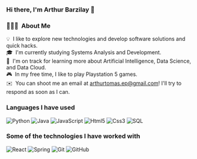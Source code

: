 ### Hi there, I'm Arthur Barzilay 👋

### 👨🏻‍💻 &nbsp;About Me

💡 &nbsp;I like to explore new technologies and develop software solutions and quick hacks.\
🎓 &nbsp;I'm currently studying Systems Analysis and Development.\
🌱 &nbsp;I'm on track for learning more about Artificial Intelligence, Data Science, and Data Cloud.\
🎮 &nbsp;In my free time, I like to play Playstation 5 games.\
✉️ &nbsp;You can shoot me an email at arthurtomas.ep@gmail.com! I'll try to respond as soon as I can.


### Languages I have used

![Python](https://img.shields.io/badge/-Python-000?&logo=Python)
![Java](https://img.shields.io/badge/-Java-000?&logo=Java&logoColor=007396)
![JavaScript](https://img.shields.io/badge/-JavaScript-000?&logo=JavaScript)
![Html5](https://img.shields.io/badge/-HTML5-000?&logo=Html5)
![Css3](https://img.shields.io/badge/-CSS3-000?&logo=Css3)
![SQL](https://img.shields.io/badge/-SQL-000?&logo=MySQL)

### Some of the technologies I have worked with

![React](https://img.shields.io/badge/-React-000?&logo=React)
![Spring](https://img.shields.io/badge/-Spring-000?&logo=Spring)
![Git](https://img.shields.io/badge/-Git-000?&logo=Git)
![GitHub](https://img.shields.io/badge/-GitHub-000?&logo=GitHub)

